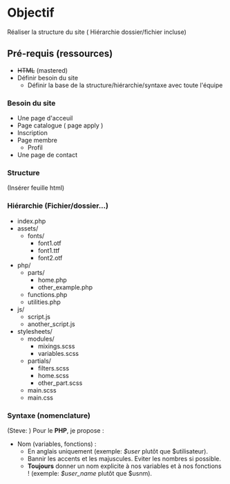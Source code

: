 
# Objectif

Réaliser la structure du site ( Hiérarchie dossier/fichier incluse)

## Pré-requis (ressources)

  - ~~HTML~~ (mastered)
  - Définir besoin du site
    - Définir la base de la structure/hiérarchie/syntaxe avec toute l'équipe

### Besoin du site

- Une page d'acceuil
- Page catalogue ( page apply )
- Inscription
- Page membre
	- Profil
- Une page de contact

### Structure

(Insérer feuille html)

### Hiérarchie (Fichier/dossier...)

- index.php
- assets/
	- fonts/
		- font1.otf
		- font1.ttf
		- font2.otf
- php/
	- parts/
		- home.php
		- other_example.php
  - functions.php
  - utilities.php
- js/
  - script.js
  - another_script.js
- stylesheets/
  - modules/
	  - mixings.scss
	  - variables.scss
  - partials/
	  - filters.scss
	  - home.scss
	  - other_part.scss
  - main.scss
  - main.css

### Syntaxe (nomenclature)

(Steve: ) Pour le **PHP**, je propose :  

- Nom (variables, fonctions) :  
	- En anglais uniquement (exemple: *$user* plutôt que $utilisateur).
	- Bannir les accents et les majuscules. Eviter les nombres si possible.
	- **Toujours** donner un nom explicite à nos variables et à nos fonctions ! (exemple: *$user_name* plutôt que $usnm).